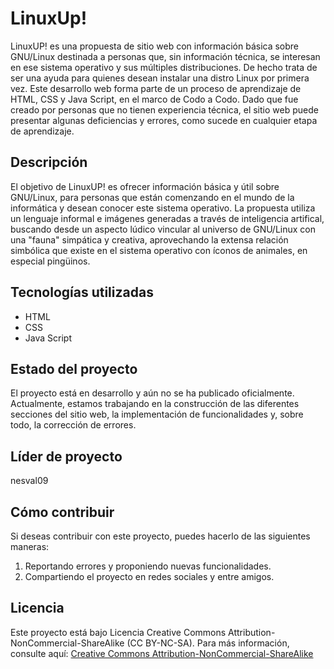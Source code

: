 # LinuxUp!

LinuxUP! es una propuesta de sitio web con información básica sobre GNU/Linux destinada a personas que, sin información técnica, se interesan en ese sistema operativo y sus múltiples distribuciones. De hecho trata de ser una ayuda para quienes desean instalar una distro Linux por primera vez. Este desarrollo web forma parte de un proceso de aprendizaje de HTML, CSS y Java Script, en el marco de Codo a Codo. Dado que fue creado por personas que no tienen experiencia técnica, el sitio web puede presentar algunas deficiencias y errores, como sucede en cualquier etapa de aprendizaje.

## Descripción

El objetivo de LinuxUP! es ofrecer información básica y útil sobre GNU/Linux, para personas que están comenzando en el mundo de la informática y desean conocer este sistema operativo. La propuesta utiliza un lenguaje informal e imágenes generadas a través de inteligencia artifical, buscando desde un aspecto lúdico vincular al universo de GNU/Linux con una "fauna" simpática y creativa, aprovechando la extensa relación simbólica que existe en el sistema operativo con íconos de animales, en especial pingüinos.

## Tecnologías utilizadas

- HTML
- CSS
- Java Script

## Estado del proyecto

El proyecto está en desarrollo y aún no se ha publicado oficialmente. Actualmente, estamos trabajando en la construcción de las diferentes secciones del sitio web, la implementación de funcionalidades y, sobre todo, la corrección de errores.

## Líder de proyecto

nesval09

## Cómo contribuir

Si deseas contribuir con este proyecto, puedes hacerlo de las siguientes maneras:

1. Reportando errores y proponiendo nuevas funcionalidades.
2. Compartiendo el proyecto en redes sociales y entre amigos.

## Licencia

Este proyecto está bajo Licencia Creative Commons Attribution-NonCommercial-ShareAlike (CC BY-NC-SA). Para más información, consulte aquí:
[Creative Commons Attribution-NonCommercial-ShareAlike](https://creativecommons.org/licenses/by-nc-sa/4.0/)

